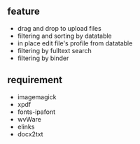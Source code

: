 ## feature
* drag and drop to upload files
* filtering and sorting by datatable
* in place edit file's profile from datatable
* filtering by fulltext search
* filtering by binder

## requirement
* imagemagick
* xpdf
* fonts-ipafont
* wvWare
* elinks
* docx2txt

